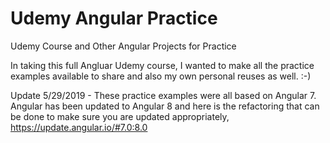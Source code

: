 # Udemy Angular Practice
Udemy Course and Other Angular Projects for Practice

In taking this full Angluar Udemy course, I wanted to make all the practice examples available to share and also my own personal reuses as well. :-)

Update 5/29/2019 - These practice examples were all based on Angular 7.  Angular has been updated to Angular 8 and here is the refactoring that can be done to make sure you are updated appropriately, https://update.angular.io/#7.0:8.0
